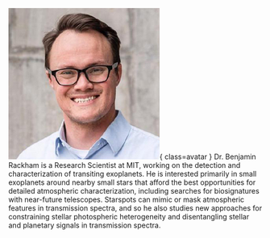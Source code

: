 ![Benjamin Rackham](Rackham.jpg){ class=avatar }
Dr. Benjamin Rackham is a Research Scientist at MIT, working on the detection and characterization of transiting exoplanets. He is interested primarily in small exoplanets around nearby small stars that afford the best opportunities for detailed atmospheric characterization, including searches for biosignatures with near-future telescopes. Starspots can mimic or mask atmospheric features in transmission spectra, and so he also studies new approaches for constraining stellar photospheric heterogeneity and disentangling stellar and planetary signals in transmission spectra.
